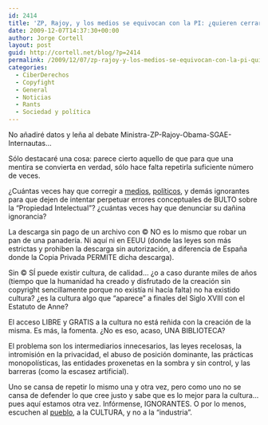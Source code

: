```yaml
---
id: 2414
title: 'ZP, Rajoy, y los medios se equivocan con la PI: ¿quieren cerrar las bibliotecas?'
date: 2009-12-07T14:37:30+00:00
author: Jorge Cortell
layout: post
guid: http://cortell.net/blog/?p=2414
permalink: /2009/12/07/zp-rajoy-y-los-medios-se-equivocan-con-la-pi-quieren-cerrar-las-bibliotecas/
categories:
  - CiberDerechos
  - Copyfight
  - General
  - Noticias
  - Rants
  - Sociedad y polí­tica
---
```

No añadiré datos y leña al debate Ministra-ZP-Rajoy-Obama-SGAE-Internautas&#8230;

Sólo destacaré una cosa: parece cierto aquello de que para que una mentira se convierta en verdad, sólo hace falta repetirla suficiente número de veces.

¿Cuántas veces hay que corregir a <a title="http://www.elmundo.es/elmundo/2009/12/04/opinion/21376264.html" href="http://www.elmundo.es/elmundo/2009/12/04/opinion/21376264.html" target="_blank">medios</a>, <a title="http://www.elmundo.es/elmundo/2009/12/06/navegante/1260110119.html" href="http://www.elmundo.es/elmundo/2009/12/06/navegante/1260110119.html" target="_blank">políticos</a>, y demás ignorantes para que dejen de intentar perpetuar errores conceptuales de BULTO sobre la &#8220;Propiedad Intelectual&#8221;? ¿cuántas veces hay que denunciar su dañina ignorancia?

La descarga sin pago de un archivo con © NO es lo mismo que robar un pan de una panadería. Ni aquí ni en EEUU (donde las leyes son más estrictas y prohiben la descarga sin autorización, a diferencia de España donde la Copia Privada PERMITE dicha descarga).

Sin © SÍ puede existir cultura, de calidad&#8230; ¿o a caso durante miles de años (tiempo que la humanidad ha creado y disfrutado de la creación sin copyright sencillamente porque no existía ni hacía falta) no ha existido cultura? ¿es la cultura algo que &#8220;aparece&#8221; a finales del Siglo XVIII con el Estatuto de Anne?

El acceso LIBRE y GRATIS a la cultura no está reñida con la creación de la misma. Es más, la fomenta. ¿No es eso, acaso, UNA BIBLIOTECA?

El problema son los intermediarios innecesarios, las leyes recelosas, la intromisión en la privacidad, el abuso de posición dominante, las prácticas monopolísticas, las entidades proxenetas en la sombra y sin control, y las barreras (como la escasez artificial).

Uno se cansa de repetir lo mismo una y otra vez, pero como uno no se cansa de defender lo que cree justo y sabe que es lo mejor para la cultura&#8230; pues aquí estamos otra vez. Infórmense, IGNORANTES. O por lo menos, escuchen al <a title="http://foros.internautas.org/viewtopic.php?t=16212&sid=d9c2e92e7f73c83dfd5ce5b05d6bd6c7" href="http://foros.internautas.org/viewtopic.php?t=16212&sid=d9c2e92e7f73c83dfd5ce5b05d6bd6c7" target="_blank">pueblo</a>, a la CULTURA, y no a la &#8220;industria&#8221;.